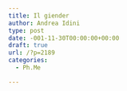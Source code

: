 ```yaml
---
title: Il giender
author: Andrea Idini
type: post
date: -001-11-30T00:00:00+00:00
draft: true
url: /?p=2189
categories:
  - Ph.Me

---
```


